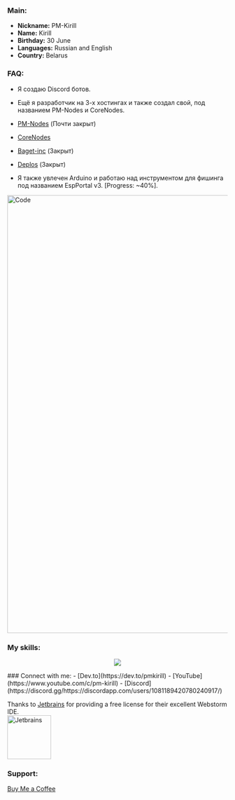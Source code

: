 ### Main:
- **Nickname:** PM-Kirill
- **Name:** Kirill
- **Birthday:** 30 June
- **Languages:** Russian and English
- **Country:** Belarus

### FAQ:
- Я создаю Discord ботов.
- Ещё я разработчик на 3-х хостингах и также создал свой, под названием PM-Nodes и CoreNodes.
- [PM-Nodes](https://discord.gg/QxKUVvC98Z) (Почти закрыт)
- [CoreNodes](https://corenodes.host)
- [Baget-inc](https://baget-inc.online) (Закрыт)
- [Deplos]() (Закрыт)

- Я также увлечен Arduino и работаю над инструментом для фишинга под названием EspPortal v3. [Progress: ~40%].

<img src="https://cdn.discordapp.com/attachments/1085197600057204787/1156665348280553583/computer-illustration.png?ex=6515cc0c&is=65147a8c&hm=e69b598b92ecffbbc7a2472c3c96b25f9087a4171257f674adb88311c705453f&" alt="Code" width="1000">

### My skills:
<p align="center">
  <a href="https://skillicons.dev">
    <img src="https://skillicons.dev/icons?i=ae,androidstudio,arduino,atom,au,aws,blender,cloudflare,css,discord,django,figma,flask,git,github,githubactions,go,heroku,html,idea,js,jquery,linux,md,mongodb,mysql,nodejs,ps,php,pr,py,react,replit,svg,ts,vercel,vscode,vue,&perline=10" />
  </a>
</p>
### Connect with me:
- [Dev.to](https://dev.to/pmkirill)
- [YouTube](https://www.youtube.com/c/pm-kirill)
- [Discord](https://discord.gg/https://discordapp.com/users/1081189420780240917/)

Thanks to [Jetbrains](https://www.jetbrains.com/?from=inputmask) for providing a free license for their excellent Webstorm IDE.    
<a href="https://www.jetbrains.com/?from=inputmask">
  <img src="https://resources.jetbrains.com/storage/products/company/brand/logos/jb_beam.svg" alt="Jetbrains" width="100">
</a>

### Support:
[Buy Me a Coffee](https://www.buymeacoffee.com/PM-Kirill)
